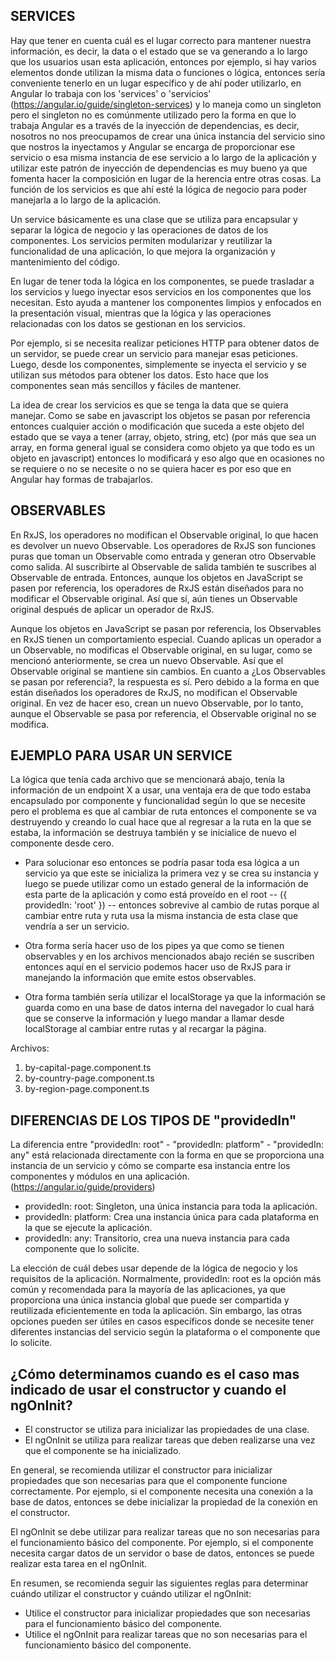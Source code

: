 ## SERVICES

Hay que tener en cuenta cuál es el lugar correcto para mantener nuestra información, es decir, la data o el estado que se va generando a lo largo que los usuarios usan esta aplicación, entonces por ejemplo, si hay varios elementos donde utilizan la misma data o funciones o lógica, entonces sería conveniente tenerlo en un lugar específico y de ahí poder utilizarlo, en Angular lo trabaja con los 'services' o 'servicios' (https://angular.io/guide/singleton-services) y lo maneja como un singleton pero el singleton no es comúnmente utilizado pero la forma en que lo trabaja Angular es a través de la inyección de dependencias, es decir, nosotros no nos preocupamos de crear una única instancia del servicio sino que nostros la inyectamos y Angular se encarga de proporcionar ese servicio o esa misma instancia de ese servicio a lo largo de la aplicación y utilizar este patrón de inyección de dependencias es muy bueno ya que fomenta hacer la composición en lugar de la herencia entre otras cosas. La función de los servicios es que ahí esté la lógica de negocio para poder manejarla a lo largo de la aplicación.

Un service básicamente es una clase que se utiliza para encapsular y separar la lógica de negocio y las operaciones de datos de los componentes. Los servicios permiten modularizar y reutilizar la funcionalidad de una aplicación, lo que mejora la organización y mantenimiento del código.

En lugar de tener toda la lógica en los componentes, se puede trasladar a los servicios y luego inyectar esos servicios en los componentes que los necesitan. Esto ayuda a mantener los componentes limpios y enfocados en la presentación visual, mientras que la lógica y las operaciones relacionadas con los datos se gestionan en los servicios.

Por ejemplo, si se necesita realizar peticiones HTTP para obtener datos de un servidor, se puede crear un servicio para manejar esas peticiones. Luego, desde los componentes, simplemente se inyecta el servicio y se utilizan sus métodos para obtener los datos. Esto hace que los componentes sean más sencillos y fáciles de mantener.

La idea de crear los servicios es que se tenga la data que se quiera manejar. Como se sabe en javascript los objetos se pasan por referencia entonces cualquier acción o modificación que suceda a este objeto del estado que se vaya a tener (array, objeto, string, etc) (por más que sea un array, en forma general igual se considera como objeto ya que todo es un objeto en javascript) entonces lo modificará y eso algo que en ocasiones no se requiere o no se necesite o no se quiera hacer es por eso que en Angular hay formas de trabajarlos.

## OBSERVABLES

En RxJS, los operadores no modifican el Observable original, lo que hacen es devolver un nuevo Observable. Los operadores de RxJS son funciones puras que toman un Observable como entrada y generan otro Observable como salida. Al suscribirte al Observable de salida también te suscribes al Observable de entrada. Entonces, aunque los objetos en JavaScript se pasen por referencia, los operadores de RxJS están diseñados para no modificar el Observable original. Así que sí, aún tienes un Observable original después de aplicar un operador de RxJS.

Aunque los objetos en JavaScript se pasan por referencia, los Observables en RxJS tienen un comportamiento especial. Cuando aplicas un operador a un Observable, no modificas el Observable original, en su lugar, como se mencionó anteriormente, se crea un nuevo Observable. Así que el Observable original se mantiene sin cambios. En cuanto a ¿Los Observables se pasan por referencia?, la respuesta es sí. Pero debido a la forma en que están diseñados los operadores de RxJS, no modifican el Observable original. En vez de hacer eso, crean un nuevo Observable, por lo tanto, aunque el Observable se pasa por referencia, el Observable original no se modifica.

## EJEMPLO PARA USAR UN SERVICE

La lógica que tenía cada archivo que se mencionará abajo, tenía la información de un endpoint X a usar, una ventaja era de que todo estaba encapsulado por componente y funcionalidad según lo que se necesite pero el problema es que al cambiar de ruta entonces el componente se va destruyendo y creando lo cual hace que al regresar a la ruta en la que se estaba, la información se destruya también y se inicialice de nuevo el componente desde cero.

- Para solucionar eso entonces se podría pasar toda esa lógica a un servicio ya que este se inicializa la primera vez y se crea su instancia y luego se puede utilizar como un estado general de la información de esta parte de la aplicación y como está proveído en el root -- ({ providedIn: 'root' }) -- entonces sobrevive al cambio de rutas porque al cambiar entre ruta y ruta usa la misma instancia de esta clase que vendría a ser un servicio.

- Otra forma sería hacer uso de los pipes ya que como se tienen observables y en los archivos mencionados abajo recién se suscriben entonces aquí en el servicio podemos hacer uso de RxJS para ir manejando la información que emite estos observables.

- Otra forma también sería utilizar el localStorage ya que la información se guarda como en una base de datos interna del navegador lo cual hará que se conserve la información y luego mandar a llamar desde localStorage al cambiar entre rutas y al recargar la página.

Archivos:

1. by-capital-page.component.ts
2. by-country-page.component.ts
3. by-region-page.component.ts

## DIFERENCIAS DE LOS TIPOS DE "providedIn"

La diferencia entre "providedIn: root" - "providedIn: platform" - "providedIn: any" está relacionada directamente con la forma en que se proporciona una instancia de un servicio y cómo se comparte esa instancia entre los componentes y módulos en una aplicación. (https://angular.io/guide/providers)

- providedIn: root: Singleton, una única instancia para toda la aplicación.
- providedIn: platform: Crea una instancia única para cada plataforma en la que se ejecute la aplicación.
- providedIn: any: Transitorio, crea una nueva instancia para cada componente que lo solicite.

La elección de cuál debes usar depende de la lógica de negocio y los requisitos de la aplicación. Normalmente, providedIn: root es la opción más común y recomendada para la mayoría de las aplicaciones, ya que proporciona una única instancia global que puede ser compartida y reutilizada eficientemente en toda la aplicación. Sin embargo, las otras opciones pueden ser útiles en casos específicos donde se necesite tener diferentes instancias del servicio según la plataforma o el componente que lo solicite.

## ¿Cómo determinamos cuando es el caso mas indicado de usar el constructor y cuando el ngOnInit?

- El constructor se utiliza para inicializar las propiedades de una clase.
- El ngOnInit se utiliza para realizar tareas que deben realizarse una vez que el componente se ha inicializado.

En general, se recomienda utilizar el constructor para inicializar propiedades que son necesarias para que el componente funcione correctamente. Por ejemplo, si el componente necesita una conexión a la base de datos, entonces se debe inicializar la propiedad de la conexión en el constructor.

El ngOnInit se debe utilizar para realizar tareas que no son necesarias para el funcionamiento básico del componente. Por ejemplo, si el componente necesita cargar datos de un servidor o base de datos, entonces se puede realizar esta tarea en el ngOnInit.

En resumen, se recomienda seguir las siguientes reglas para determinar cuándo utilizar el constructor y cuándo utilizar el ngOnInit:

- Utilice el constructor para inicializar propiedades que son necesarias para el funcionamiento básico del componente.
- Utilice el ngOnInit para realizar tareas que no son necesarias para el funcionamiento básico del componente.
